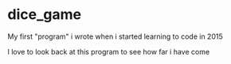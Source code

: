# dice_game
My first "program" i wrote when i started learning to code in 2015

I love to look back at this program to see how far i have come

